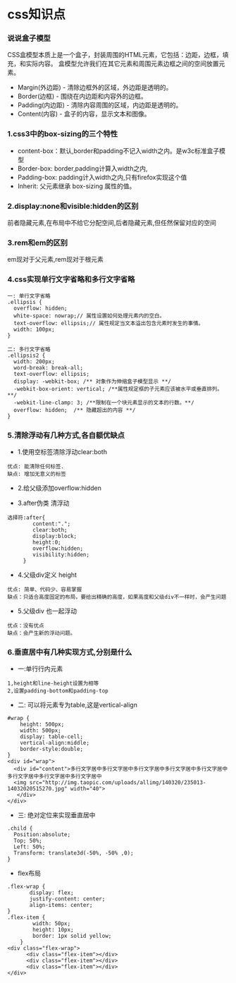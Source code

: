 # css知识点

### 说说盒子模型
CSS盒模型本质上是一个盒子，封装周围的HTML元素，它包括：边距，边框，填充，和实际内容。
盒模型允许我们在其它元素和周围元素边框之间的空间放置元素。

- Margin(外边距) - 清除边框外的区域，外边距是透明的。
- Border(边框) - 围绕在内边距和内容外的边框。
- Padding(内边距) - 清除内容周围的区域，内边距是透明的。
- Content(内容) - 盒子的内容，显示文本和图像。


### 1.css3中的box-sizing的三个特性

- content-box：默认,border和padding不记入width之内。是w3c标准盒子模型
- Border-box: border,padding计算入width之内,
- Padding-box: padding计入width之内,只有firefox实现这个值
- Inherit: 父元素继承 box-sizing 属性的值。

### 2.display:none和visible:hidden的区别

前者隐藏元素,在布局中不给它分配空间,后者隐藏元素,但任然保留对应的空间

### 3.rem和em的区别

em现对于父元素,rem现对于根元素

### 4.css实现单行文字省略和多行文字省略

```
一: 单行文字省略
.ellipsis {
  overflow: hidden;
  white-space: nowrap;// 属性设置如何处理元素内的空白。
  text-overflow: ellipsis;// 属性规定当文本溢出包含元素时发生的事情。
  width: 100px;
}
```
```
二: 多行文字省略
.ellipsis2 {
  width: 200px;
  word-break: break-all;
  text-overflow: ellipsis;
  display: -webkit-box; /** 对象作为伸缩盒子模型显示 **/
  -webkit-box-orient: vertical; /**属性规定框的子元素应该被水平或垂直排列。**/
  -webkit-line-clamp: 3; /**限制在一个块元素显示的文本的行数。**/
  overflow: hidden;  /** 隐藏超出的内容 **/
}
```

### 5.清除浮动有几种方式,各自额优缺点

- 1.使用空标签清除浮动clear:both
```
优点: 能清除任何标签.
缺点: 增加无意义的标签
```
- 2.给父级添加overflow:hidden 

- 3.after伪类 清浮动
```
选择符:after{
        content:".";
        clear:both;
        display:block;
        height:0;
        overflow:hidden;
        visibility:hidden;
     }
```

- 4.父级div定义 height
```
优点: 简单、代码少、容易掌握 
缺点：只适合高度固定的布局，要给出精确的高度，如果高度和父级div不一样时，会产生问题
```
- 5.父级div 也一起浮动
```
优点：没有优点 
缺点：会产生新的浮动问题。 
```

### 6.垂直居中有几种实现方式,分别是什么

- 一:单行行内元素
```
1,height和line-height设置为相等
2,设置padding-bottom和padding-top
```
- 二: 可以将元素专为table,这是vertical-align
```
#wrap {
    height: 500px;
    width: 500px;
    display: table-cell;
    vertical-align:middle;
    border-style:double;
}
<div id="wrap">
  <div id="content">多行文字居中多行文字居中多行文字居中多行文字居中多行文字居中多行文字居中多行文字居中多行文字居中
  <img src="http://img.taopic.com/uploads/allimg/140320/235013-14032020515270.jpg" width="40">
   </div>
</div>
```
- 三: 绝对定位来实现垂直居中
```
.child {
  Position:absolute;
  Top; 50%;
  Left: 50%;
  Transform: translate3d(-50%, -50% ,0);
}
```

- flex布局
```
.flex-wrap {
       display: flex;
       justify-content: center;
       align-items: center;
}
.flex-item {
		width: 50px;
		height: 10px;
		border: 1px solid yellow;
	}
<div class="flex-wrap">
	  <div class="flex-item"></div>
	  <div class="flex-item"></div>
	  <div class="flex-item"></div>
</div>
```

